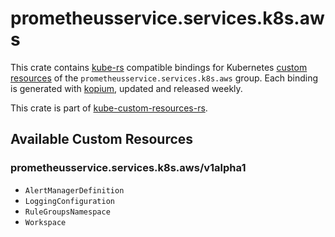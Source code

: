 <!--
SPDX-FileCopyrightText: The kube-custom-resources-rs Authors
SPDX-License-Identifier: 0BSD
 -->

# prometheusservice.services.k8s.aws

This crate contains [kube-rs](https://kube.rs/) compatible bindings for Kubernetes [custom resources](https://kubernetes.io/docs/tasks/extend-kubernetes/custom-resources/custom-resource-definitions/) of the `prometheusservice.services.k8s.aws` group. Each binding is generated with [kopium](https://github.com/kube-rs/kopium), updated and released weekly.

This crate is part of [kube-custom-resources-rs](https://github.com/metio/kube-custom-resources-rs).

## Available Custom Resources

### prometheusservice.services.k8s.aws/v1alpha1
- `AlertManagerDefinition`
- `LoggingConfiguration`
- `RuleGroupsNamespace`
- `Workspace`
